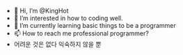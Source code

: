 - 👋 Hi, I’m @KingHot
- 👀 I’m interested in how to coding well.
- 🌱 I’m currently learning basic things to be a programmer
- 📫 How to reach me professional programmer?
- 어려운 것은 없다 익숙하지 않을 뿐
<!---
King-Hot/King-Hot is a ✨ special ✨ repository because its `README.md` (this file) appears on your GitHub profile.
You can click the Preview link to take a look at your changes.
--->
